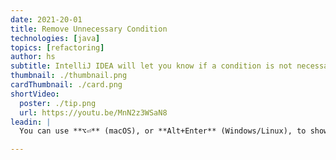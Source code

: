 ```yaml
---
date: 2021-20-01
title: Remove Unnecessary Condition
technologies: [java]
topics: [refactoring]
author: hs
subtitle: IntelliJ IDEA will let you know if a condition is not necessary because it's covered by further conditions.
thumbnail: ./thumbnail.png
cardThumbnail: ./card.png
shortVideo:
  poster: ./tip.png
  url: https://youtu.be/MnN2z3WSaN8
leadin: |
  You can use **⌥⏎** (macOS), or **Alt+Enter** (Windows/Linux), to show context actions for redundant condition statements. You can then remove the redundant code.

---
```

